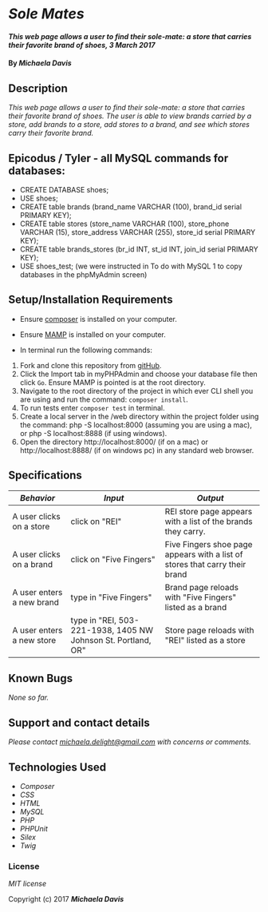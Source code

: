# _Sole Mates_

#### _This web page allows a user to find their sole-mate: a store that carries their favorite brand of shoes, 3 March 2017_

#### By _**Michaela Davis**_

## Description

_This web page allows a user to find their sole-mate: a store that carries their favorite brand of shoes. The user is able to view brands carried by a store, add brands to a store, add stores to a brand, and see which stores carry their favorite brand._

## Epicodus / Tyler - all MySQL commands for databases:
* CREATE DATABASE shoes;
* USE shoes;
* CREATE table brands (brand_name VARCHAR (100), brand_id serial PRIMARY KEY);
* CREATE table stores (store_name VARCHAR (100), store_phone VARCHAR (15), store_address VARCHAR (255), store_id serial PRIMARY KEY);
* CREATE table brands_stores (br_id INT, st_id INT, join_id serial PRIMARY KEY);
* USE shoes_test; (we were instructed in To do with MySQL 1 to copy databases in the phpMyAdmin screen)

## Setup/Installation Requirements

* Ensure [composer](https://getcomposer.org/) is installed on your computer.
* Ensure [MAMP](https://www.mamp.info/en/) is installed on your computer.

* In terminal run the following commands:

1. Fork and clone this repository from [gitHub](https://github.com/Michaela-Davis/php_sole-mates.git).
2. Click the Import tab in myPHPAdmin and choose your database file then click `Go`. Ensure MAMP is pointed is at the root directory.
3. Navigate to the root directory of the project in which ever CLI shell you are using and run the command: `composer install`.
4. To run tests enter `composer test` in terminal.
5. Create a local server in the /web directory within the project folder using the command: php -S localhost:8000 (assuming you are using a mac), or php -S localhost:8888 (if using windows).
6. Open the directory http://localhost:8000/ (if on a mac) or http://localhost:8888/ (if on windows pc) in any standard web browser.

## Specifications

|    *Behavior*   |    *Input*    |     *Output*    |
|-----------------|---------------|-----------------|
| A user clicks on a store | click on "REI" | REI store page appears with a list of the brands they carry. |
| A user clicks on a brand | click on "Five Fingers" | Five Fingers shoe page appears with a list of stores that carry their brand |
| A user enters a new brand | type in "Five Fingers" | Brand page reloads with "Five Fingers" listed as a brand |
| A user enters a new store | type in "REI, 503-221-1938, 1405 NW Johnson St. Portland, OR" | Store page reloads with "REI" listed as a store |

## Known Bugs

_None so far._

## Support and contact details

_Please contact michaela.delight@gmail.com with concerns or comments._

## Technologies Used

* _Composer_
* _CSS_
* _HTML_
* _MySQL_
* _PHP_
* _PHPUnit_
* _Silex_
* _Twig_

### License

*MIT license*

Copyright (c) 2017 **_Michaela Davis_**
